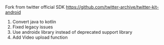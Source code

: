 Fork from twitter official SDK https://github.com/twitter-archive/twitter-kit-android

1. Convert java to kotlin
2. Fixed legacy issues
3. Use androidx library instead of deprecated support library
4. Add Video upload function